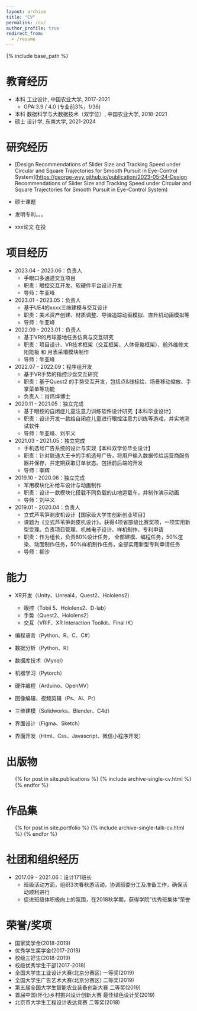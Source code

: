 ```yaml
---
layout: archive
title: "CV"
permalink: /cv/
author_profile: true
redirect_from:
  - /resume
---
```


{% include base_path %}

教育经历
======
- 本科 工业设计, 中国农业大学, 2017-2021
  - GPA:3.9 / 4.0 (专业前3%，1/36)
- 本科 数据科学与大数据技术（双学位）, 中国农业大学, 2018-2021
- 硕士 设计学, 东南大学, 2021-2024

研究经历
======

- [Design Recommendations of Slider Size and Tracking Speed under Circular and Square Trajectories for Smooth Pursuit in Eye-Control System](https://george-wyy.github.io/publication/2023-05-24-Design Recommendations of Slider Size and Tracking Speed under Circular and Square Trajectories for Smooth Pursuit in Eye-Control System)



- 硕士课题



- 发明专利。。。



- xxx论文 在投





项目经历
======
- 2023.04 - 2023.06：负责人
  - 手眼口多通道交互项目
  - 职责：眼控交互开发、软硬件平台设计开发
  - 导师：牛亚峰
- 2023.01 - 2023.05：负责人
  - 基于UE4的xxxx三维建模与交互设计
  - 职责：美术资产创建、材质调整、导弹追踪动画模拟、直升机动画模拟等
  - 导师：牛亚峰
- 2022.09 - 2023.01：负责人
  - 基于VR的月球基地任务仿真与交互研究
  - 职责：项目设计、VR技术框架（交互框架、人体骨骼框架）、舱外维修太阳能板 和 月表采壤模块制作
  - 导师：牛亚峰
- 2022.07 - 2022.09：程序组开发
  - 基于VR手势的指控沙盘交互研究
  - 职责：基于Quest2 的手势交互开发，包括点&线标绘、场景移动缩放、手掌菜单等功能
  - 负责人：肖炜烨博士
- 2020.11 - 2021.05：独立完成
  - 基于眼控的自闭症儿童注意力训练软件设计研究【本科毕业设计】
  - 职责：设计开发一款给自闭症儿童进行眼控注意力训练等游戏，并实地测试软件
  - 导师：牛亚峰、刘平义
- 2021.03 - 2021.05：独立完成
  - 手机选号广告系统的设计与实现【本科双学位毕业设计】
  - 职责：针对联通大王卡的手机选号广告，将用户输入数据传给运营商服务器并保存，并定期获取订单状态。包括前后端的开发
  - 导师：李辉
- 2019.10 - 2020.06：独立完成
  - 军用模块化补给车设计与动画制作
  - 职责：设计一款模块化搭载不同负载的山地运载车，并制作演示动画
  - 导师：刘平义
- 2019.01 - 2020.04：负责人
  - 立式芦苇笋剥皮机设计【国家级大学生创新创业项目】
  - 课题为《立式芦苇笋剥皮机设计》，获得4项省部级比赛奖项，一项实用新型受理。负责项目管理、机械电子设计、样机制作、专利申请
  - 职责：作为组长，负责80%设计任务， 全部建模、编程任务，50%渲染、动面制作任务，50%样机制作任务，全部实用新型专利申请任务
  - 导师：柳沙

能力
======
* XR开发（Unity、Unreal4，Quest2、Hololens2）
  * 眼控（Tobii 5、Hololens2、D-lab）
  * 手势（Quest2、Hololens2）
  * 交互（VRIF、XR Interaction Toolkit、Final IK）

* 编程语言（Python、R、C、C#）
* 数据分析（Python、R）
* 数据库技术（Mysql）
* 机器学习（Pytorch）
* 硬件编程（Arduino、OpenMV）
* 图像编辑、视频剪辑（Ps、Ai、Pr）
* 三维建模（Solidworks、Blender、C4d）
* 界面设计（Figma、Sketch）
* 界面开发（Html、Css、Javascript、微信小程序开发）

出版物
======
  <ul>{% for post in site.publications %}
    {% include archive-single-cv.html %}
  {% endfor %}</ul>

作品集
======
  <ul>{% for post in site.portfolio %}
    {% include archive-single-talk-cv.html %}
  {% endfor %}</ul>


<!-- Talks
======
  <ul>{% for post in site.talks %}
    {% include archive-single-talk-cv.html %}
  {% endfor %}</ul> -->


社团和组织经历
======
- 2017.09 - 2021.06：设计171班长
  - 班级活动方面，组织3次春秋游活动，协调班委分工及准备工作，确保活动顺利进行
  - 促进班级体积极向上的氛围，在2018秋学期，获得学院”优秀班集体“荣誉

荣誉/奖项
======
- 国家奖学金(2018-2019) 
- 优秀学生奖学金(2017-2018) 
- 校级三好生(2018-2019) 
- 校级优秀学生干部(2017-2018)
- 全国大学生工业设计大赛(北京分赛区) 一等奖(2019) 
- 全国大学生广告艺术大赛(北京分赛区) 二等奖(2019) 
- 第五届全国大学生智能农业装备创新大赛 二等奖(2019)
- 首届中国(怀化)乡村振兴设计创新大赛 最佳绿色设计奖(2019)
- 北京市大学生工程设计表达竞赛 二等奖(2018)
